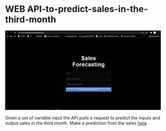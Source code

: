 # WEB API-to-predict-sales-in-the-third-month

![Sales prediction](https://github.com/daniel-obare/API-to-predict-sales-in-the-third-month/blob/main/sales.PNG)


Given a set of variable input the API pulls a request to predict the inputs and output sales in the third month. 
Make a prediction from the sales [here](https://sale-predictions.herokuapp.com/)
